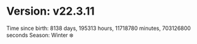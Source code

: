 # Version: v22.3.11
Time since birth: 8138 days, 195313 hours, 11718780 minutes, 703126800 seconds
Season: Winter ❄️
